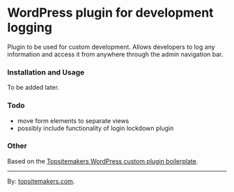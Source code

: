 # WordPress plugin for development logging

Plugin to be used for custom development. Allows developers to log any information and access it from anywhere through the admin navigation bar.

### Installation and Usage

To be added later.

### Todo

- move form elements to separate views
- possibly include functionality of login lockdown plugin

### Other

Based on the [Topsitemakers WordPress custom plugin boilerplate](https://github.com/topsitemakers/wordpresspluginoopboilerplate).

<hr>

By: [topsitemakers.com](http://www.topsitemakers.com).
